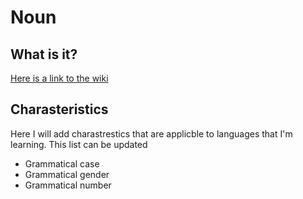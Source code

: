 # Noun

## What is it? 

[Here is a link to the wiki](https://en.wikipedia.org/wiki/Noun)

## Charasteristics

Here I will add charastrestics that are applicble to languages that I'm learning. This list can be updated

- Grammatical case
- Grammatical gender
- Grammatical number
